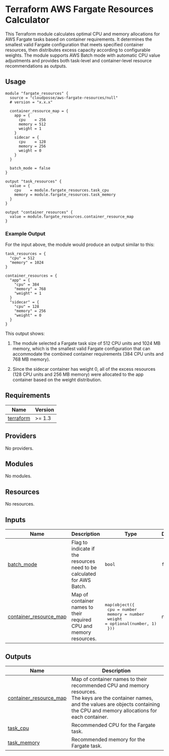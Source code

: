 # Terraform AWS Fargate Resources Calculator

This Terraform module calculates optimal CPU and memory allocations for AWS Fargate tasks based on container requirements. It determines the smallest valid Fargate configuration that meets specified container resources, then distributes excess capacity according to configurable weights. The module supports AWS Batch mode with automatic CPU value adjustments and provides both task-level and container-level resource recommendations as outputs.

## Usage

```hcl
module "fargate_resources" {
  source = "cloudposse/aws-fargate-resources/null"
  # version = "x.x.x"

  container_resource_map = {
    app = {
      cpu    = 256
      memory = 512
      weight = 1
    }
    sidecar = {
      cpu    = 128
      memory = 256
      weight = 0
    }
  }

  batch_mode = false
}

output "task_resources" {
  value = {
    cpu    = module.fargate_resources.task_cpu
    memory = module.fargate_resources.task_memory
  }
}

output "container_resources" {
  value = module.fargate_resources.container_resource_map
}
```

### Example Output

For the input above, the module would produce an output similar to this:

```hcl
task_resources = {
  "cpu" = 512
  "memory" = 1024
}

container_resources = {
  "app" = {
    "cpu" = 384
    "memory" = 768
    "weight" = 1
  }
  "sidecar" = {
    "cpu" = 128
    "memory" = 256
    "weight" = 0
  }
}
```

This output shows:

1. The module selected a Fargate task size of 512 CPU units and 1024 MB memory, which is the smallest valid Fargate configuration that can accommodate the combined container requirements (384 CPU units and 768 MB memory).

2. Since the sidecar container has weight 0, all of the excess resources (128 CPU units and 256 MB memory) were allocated to the app container based on the weight distribution.


<!-- BEGIN_TF_DOCS -->
## Requirements

| Name | Version |
|------|---------|
| <a name="requirement_terraform"></a> [terraform](#requirement\_terraform) | >= 1.3 |

## Providers

No providers.

## Modules

No modules.

## Resources

No resources.

## Inputs

| Name | Description | Type | Default | Required |
|------|-------------|------|---------|:--------:|
| <a name="input_batch_mode"></a> [batch\_mode](#input\_batch\_mode) | Flag to indicate if the resources need to be calculated for AWS Batch. | `bool` | `false` | no |
| <a name="input_container_resource_map"></a> [container\_resource\_map](#input\_container\_resource\_map) | Map of container names to their required CPU and memory resources. | <pre>map(object({<br/>    cpu    = number<br/>    memory = number<br/>    weight = optional(number, 1)<br/>  }))</pre> | n/a | yes |

## Outputs

| Name | Description |
|------|-------------|
| <a name="output_container_resource_map"></a> [container\_resource\_map](#output\_container\_resource\_map) | Map of container names to their recommended CPU and memory resources.<br/>The keys are the container names, and the values are objects containing<br/>the CPU and memory allocations for each container. |
| <a name="output_task_cpu"></a> [task\_cpu](#output\_task\_cpu) | Recommended CPU for the Fargate task. |
| <a name="output_task_memory"></a> [task\_memory](#output\_task\_memory) | Recommended memory for the Fargate task. |
<!-- END_TF_DOCS -->
